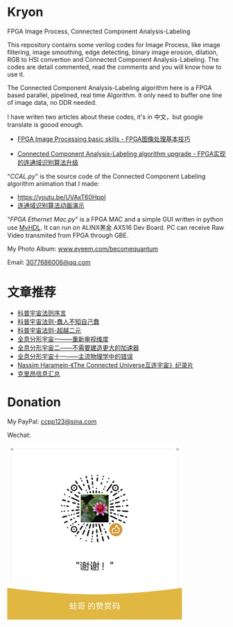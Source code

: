 # Kryon
FPGA Image Process, Connected Component Analysis-Labeling

This repository contains some verilog codes for Image Process, like image filtering, image smoothing, edge detecting, binary image erosion, dilation, RGB to HSI convertion and Connected Component Analysis-Labeling. The codes are detail commented, read the comments and you will know how to use it.

The Connected Component Analysis-Labeling algorithm here is a FPGA based parallel, pipelined, real time Algorithm. It only need to buffer one line of image data, no DDR needed.

I have writen two articles about these codes, it's in 中文，but google translate is goood enough.

* [FPGA Image Processing basic skills - FPGA图像处理基本技巧](http://blog.sina.com.cn/s/blog_539ee1ae0102xtnz.html)
 
* [Connected Component Analysis-Labeling algorithm upgrade - FPGA实现的连通域识别算法升级](http://blog.sina.com.cn/s/blog_539ee1ae0102xtod.html)

"*CCAL.py*" is the source code of the Connected Component Labeling algorithm animation that I made: 

* https://youtu.be/UVAxT60HppI
* [连通域识别算法动画演示](https://www.bilibili.com/video/av26067000)

"*FPGA Ethernet Mac.py*" is a FPGA MAC and a simple GUI written in python use [MyHDL](http://docs.myhdl.org/en/stable/). It can run on ALINX黑金 AX516 Dev Board. PC can receive Raw Video transmited from FPGA through GBE.

My Photo Album: www.eyeem.com/becomequantum

Email: 3077686006@qq.com
# 文章推荐
* [科普宇宙法则序言](http://mp.weixin.qq.com/s?__biz=MzIxODAxMDY1Ng==&mid=2650975182&idx=1&sn=b469c8edea5f4dd86ce5243e5274ea98&chksm=8c070e81bb70879715f2ab0bda1a04bcddea9c04cb64f9bbd57c5603a00211309dc3c14f52e7&scene=21#wechat_redirect)
* [科普宇宙法则-蠢人不知自己蠢](http://mp.weixin.qq.com/s?__biz=MzIxODAxMDY1Ng==&mid=2650975187&idx=1&sn=53bc4f511131456ae35cf77ceb193ce9&chksm=8c070e9cbb70878a8d08b14d8e1bf2d214504a21ea2b44b2d0122b23fe5d927ee46c0c1dbc78&scene=21#wechat_redirect)
* [科普宇宙法则-超越二元](http://mp.weixin.qq.com/s?__biz=MzIxODAxMDY1Ng==&mid=2650975276&idx=1&sn=91ed75f5f3bd4fefecfa1c087a2a13ec&chksm=8c070963bb7080755e19a460e64367ce8c5561986462f481ee6225759492fa4fa27da2ecc61a&scene=21#wechat_redirect)
* [全息分形宇宙一——重新审视维度](http://mp.weixin.qq.com/s?__biz=MzIxODAxMDY1Ng==&mid=2650974806&idx=1&sn=bbe7c14cc7c4d8e414ff4c72a31b6227&chksm=8c070f19bb70860fd5c9d870e33b651c5d9f3c580d52e162062161821f06dcbdc2881e4cbc58&scene=21#wechat_redirect)
* [全息分形宇宙二——不需要建造更大的加速器](http://mp.weixin.qq.com/s?__biz=MzIxODAxMDY1Ng==&mid=2650974815&idx=1&sn=82a294ea3d66c829564a9653ff73d6cc&chksm=8c070f10bb7086069bb8bc6e211d626122f46008c98406b303e8d17677f4e4a3d3b32bac6f45&scene=21#wechat_redirect)
* [全息分形宇宙十一——主流物理学中的错误](http://mp.weixin.qq.com/s?__biz=MzIxODAxMDY1Ng==&mid=2650974946&idx=1&sn=aba1504e7c586c79c27a922a90f55799&chksm=8c070fadbb7086bbcb2e21822e658bf414114b01a1afbb54acfc0a1df549fbb552a65e85cbfb&scene=21#wechat_redirect)
* [Nassim Haramein-《The Connected Universe互连宇宙》纪录片](https://www.bilibili.com/video/av20714257)
* [克里昂信息汇总](http://mp.weixin.qq.com/s?__biz=MzIxODAxMDY1Ng==&mid=2650975511&idx=1&sn=2ae0a0b3bd4edcae0592e00c0650e40c&chksm=8c070858bb70814e81bdaee227489edf0265e022e0eeda45c6942d59c965502a787cd3bc1fdc&token=1586172304&lang=zh_CN#rd)

# Donation
My PayPal: ccpp123@sina.com

Wechat:

![zan](微信赞赏码.png)
